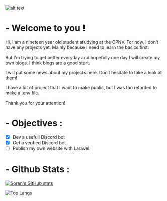 ![alt text](https://i.imgur.com/uk4S0Os.png)

# - Welcome to you !

Hi, I am a nineteen year old student studying at the CPNV. For now, I don’t have any projects yet. Mainly because I need to learn the basics first.

But I'm trying to get better everyday and hopefully one day I will create my own blogs. I think blogs are a good start. 

I will put some news about my projects here. Don’t hesitate to take a look at them! 

I have a lot of project that I want to make public, but I was too retarded to make a .env file.

Thank you for your attention!

# - Objectives :

- [X] Dev a usefull Discord bot
- [X] Get a verified Discord bot
- [ ] Publish my own website with Laravel

# - Github Stats :

[![Soren's GitHub stats](https://github-readme-stats.vercel.app/api?username=Soreenn&show_icons=true&theme=dracula)](https://github.com/anuraghazra/github-readme-stats)     
     
[![Top Langs](https://github-readme-stats.vercel.app/api/top-langs/?username=Soreenn&layout=compact)](https://github.com/anuraghazra/github-readme-stats)
